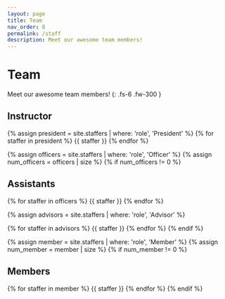 ```yaml
---
layout: page
title: Team
nav_order: 8
permalink: /staff
description: Meet our awesome team members!
---
```


# Team

Meet our awesome team members!
{: .fs-6 .fw-300 }


## Instructor

{% assign president = site.staffers | where: 'role', 'President' %}
{% for staffer in president %}
{{ staffer }}
{% endfor %}

{% assign officers = site.staffers | where: 'role', 'Officer' %}
{% assign num_officers = officers | size %}
{% if num_officers != 0 %}

## Assistants

{% for staffer in officers %}
{{ staffer }}
{% endfor %}

{% assign advisors = site.staffers | where: 'role', 'Advisor' %}


{% for staffer in advisors %}
{{ staffer }}
{% endfor %}
{% endif %}

{% assign member = site.staffers | where: 'role', 'Member' %}
{% assign num_member = member | size %}
{% if num_member != 0 %}

## Members

{% for staffer in member %}
{{ staffer }}
{% endfor %}
{% endif %}
